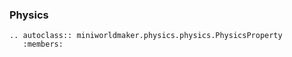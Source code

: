 ### Physics

```eval_rst
.. autoclass:: miniworldmaker.physics.physics.PhysicsProperty
   :members:
```